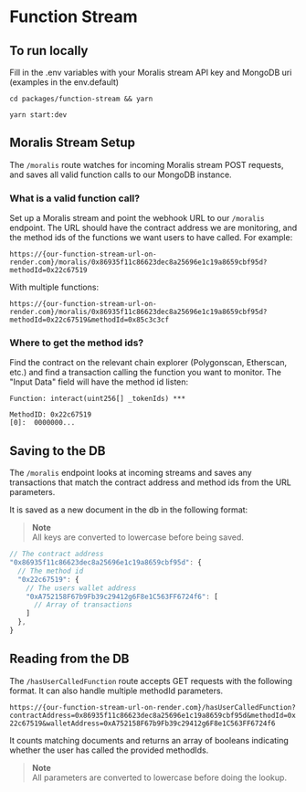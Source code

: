 # Function Stream

## To run locally

Fill in the .env variables with your Moralis stream API key and MongoDB uri (examples in the env.default)

`cd packages/function-stream && yarn`

`yarn start:dev`

## Moralis Stream Setup

The `/moralis` route watches for incoming Moralis stream POST requests, and saves all valid function calls to our MongoDB instance.

### What is a valid function call?

Set up a Moralis stream and point the webhook URL to our `/moralis` endpoint. The URL should have the contract address we are monitoring, and the method ids of the functions we want users to have called. For example:

`https://{our-function-stream-url-on-render.com}/moralis/0x86935f11c86623dec8a25696e1c19a8659cbf95d?methodId=0x22c67519`

With multiple functions:

`https://{our-function-stream-url-on-render.com}/moralis/0x86935f11c86623dec8a25696e1c19a8659cbf95d?methodId=0x22c67519&methodId=0x85c3c3cf`

### Where to get the method ids?

Find the contract on the relevant chain explorer (Polygonscan, Etherscan, etc.) and find a transaction calling the function you want to monitor. The "Input Data" field will have the method id listen:

```
Function: interact(uint256[] _tokenIds) ***

MethodID: 0x22c67519
[0]:  0000000...
```

## Saving to the DB

The `/moralis` endpoint looks at incoming streams and saves any transactions that match the contract address and method ids from the URL parameters.

It is saved as a new document in the db in the following format:

> **Note**<br>
> All keys are converted to lowercase before being saved.

```js
// The contract address
"0x86935f11c86623dec8a25696e1c19a8659cbf95d": {
  // The method id
  "0x22c67519": {
    // The users wallet address
    "0xA752158F67b9Fb39c29412g6F8e1C563FF6724f6": [
      // Array of transactions
    ]
  },
}
```

## Reading from the DB

The `/hasUserCalledFunction` route accepts GET requests with the following format. It can also handle multiple methodId parameters.

`https://{our-function-stream-url-on-render.com}/hasUserCalledFunction?contractAddress=0x86935f11c86623dec8a25696e1c19a8659cbf95d&methodId=0x22c67519&walletAddress=0xA752158F67b9Fb39c29412g6F8e1C563FF6724f6`

It counts matching documents and returns an array of booleans indicating whether the user has called the provided methodIds.


> **Note**<br>
> All parameters are converted to lowercase before doing the lookup.
